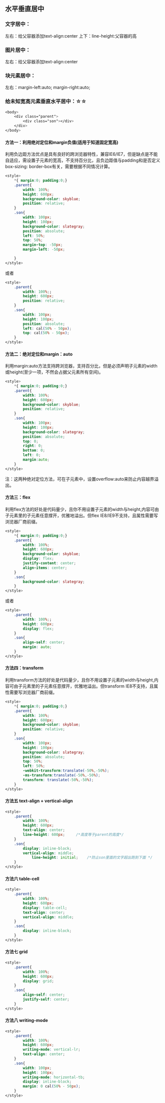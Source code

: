 ## 水平垂直居中
### 文字居中：
左右：给父容器添加text-align:center
上下：line-height:父容器的高
### 图片居中：
左右：给父容器添加text-align:center
### 块元素居中：
左右：margin-left:auto; 
margin-right:auto;
### 给未知宽高元素垂直水平居中：☆☆
```css
<body>
    <div class="parent">
        <div class="son"></div>
    </div>
</body>
```
#### 方法一：利用绝对定位和margin负值(适用于知道固定宽高)
利用负边距方法优点是具有良好的跨浏览器特性，兼容IE6/IE7，但是缺点是不能自适应，需设置子元素的宽高，不支持百分比，且负边距值与padding和是否定义box-sizing: border-box有关，需要根据不同情况计算。
```css
<style>
    *{ margin:0; padding:0;}
    .parent{
        width: 100%;
        height: 600px;
        background-color: skyblue;
        position: relative;
    }
    .son{
        width: 100px;
        height: 100px;
        background-color: slategray;
        position: absolute;
        left: 50%;
        top: 50%;
        margin-top: -50px;   
        margin-left: -50px;

    }
</style>
```
或者
```css
<style>
    .parent{
        width: 100%;;
        height: 600px;
        position: relative;
    }
    .son{
        width: 100px;
        height: 100px;
        position: absolute;
        left: cal(50% - 50px);
        top: cal(50% - 50px);
    }
</style>
```
#### 方法二：绝对定位和margin：auto
利用margin:auto方法支持跨浏览器，支持百分比，但是必须声明子元素的width或height(至少一项，不然会占据父元素所有空间)。
```css
<style>
    *{ margin:0; padding:0;}
    .parent{
        width: 100%;
        height: 600px;
        background-color: skyblue;
        position: relative;
    }
    .son{
        width: 100px;
        height: 100px;
        background-color: slategray;
        position: absolute;
        top: 0;
        right: 0;
        bottom: 0;
        left: 0;
        margin:auto;
    }
</style>
```
注：这两种绝对定位方法，可在子元素中，设置overflow:auto来防止内容越界溢出。
#### 方法三：flex
利用flex方法的好处是代码量少，且你不用设置子元素的width与height,内容可由子元素里的子元素任意撑开，优雅地溢出。但flex IE8/IE9不支持，且属性需要写浏览器厂商前缀。
```css
<style>
    *{ margin:0; padding:0;}
    .parent{
        width: 100%;
        height: 600px;
        background-color: skyblue;
        display: flex;
        justify-content: center;
        align-items: center;
    }
    .son{
        background-color: slategray;
    }
</style>
```
或者
```css
<style>
    .parent{
        width: 100%;;
        height: 600px;
        display: flex;
    }
    .son{
        align-self: center;
        margin: auto;
    }
</style>
```
#### 方法四：transform
利用transform方法的好处是代码量少，且你不用设置子元素的width与height,内容可由子元素里的子元素任意撑开，优雅地溢出。但transform IE8不支持，且属性需要写浏览器厂商前缀。
```css
<style>
    *{ margin:0; padding:0;}
    .parent{
        width: 100%;
        height: 600px;
        background-color: skyblue;
        position: relative;
    }
    .son{
        width: 100px;
        height: 100px;
        background-color: slategray;
        position: absolute;
        top: 50%;
        left: 50%;
        -webkit-transform:translate(-50%,-50%);
        -ms-transform:translate(-50%,-50%);
        transform: translate(-50%,-50%);
    }
</style>
```
#### 方法五 text-align + vertical-align
```css
<style>
    .parent{
        width: 100%;
        height: 600px;
        text-align: center;
        line-height: 600px;     /*高度等于parent的高度*/
    }
    .son{
        display: inline-block;
        vertical-align: middle;
            line-height: initial;    /*防止son里面的文字超出跑到下面 */
    }
</style>
```
#### 方法六 table-cell
```css
<style>
    .parent{
        width: 100%;
        height: 600px;
        display: table-cell;
        text-align: center;
        vertical-align: middle;
    }
    .son{
        display: inline-block;
    }
</style>
```
#### 方法七 grid
```css
<style>
    .parent{
        width: 100%;
        height: 600px;
        display: grid;
    }
    .son{
        align-self: center;
        justify-self: center;
    }
</style>
```
#### 方法八 writing-mode
```css
<style>
    .parent{
        width: 100%;
        height: 600px;
        writing-mode: vertical-lr;
        text-align: center;
    }
    .son{
        width: 100px;
        height: 100px;
        writing-mode: horizontal-tb;
        display: inline-block;
        margin: 0 cal(50% - 50px);
    }
</style>
```
<vssue :options="{locale:'zh'}"/>